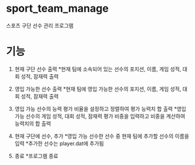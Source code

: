 # sport_team_manage
스포츠 구단 선수 관리 프로그램 

# 기능
1. 현재 구단 선수 출력 
*현재 팀에 소속되어 있는 선수의 포지션, 이름, 게임 성적, 대회 성적,  잠재력 출력
    
2. 영입 가능한 선수 출력
*현재 팀에 영입 가능한 선수의 포지션, 이름, 게임 성적, 대회 성적, 잠재력 출력
    
3. 영입 가능 선수의 능력 평가 비율을 설정하고 정렬하여 평가 능력치 합 출력
*영입 가능 선수의 게임 성적, 대회 성적, 잠재력 평가 비중을 입력하고 비중을 계산하여 능력치의 합 출력 
    
4. 현재 구단에 선수, 추가
*영입 가능 선수한 선수 중 현재 팀에 추가할 선수의 이름을 입력
*추가한 선수는 player.dat에 추가됨
    
5. 종료
*프로그램 종료
    
    
